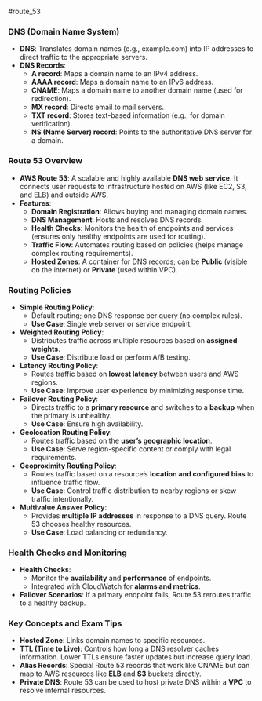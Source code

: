 #route_53

### **DNS (Domain Name System)**

- **DNS**: Translates domain names (e.g., example.com) into IP addresses to direct traffic to the appropriate servers.
- **DNS Records**:
    - **A record**: Maps a domain name to an IPv4 address.
    - **AAAA record**: Maps a domain name to an IPv6 address.
    - **CNAME**: Maps a domain name to another domain name (used for redirection).
    - **MX record**: Directs email to mail servers.
    - **TXT record**: Stores text-based information (e.g., for domain verification).
    - **NS (Name Server) record**: Points to the authoritative DNS server for a domain.

### **Route 53 Overview**

- **AWS Route 53**: A scalable and highly available **DNS web service**. It connects user requests to infrastructure hosted on AWS (like EC2, S3, and ELB) and outside AWS.
- **Features**:
    - **Domain Registration**: Allows buying and managing domain names.
    - **DNS Management**: Hosts and resolves DNS records.
    - **Health Checks**: Monitors the health of endpoints and services (ensures only healthy endpoints are used for routing).
    - **Traffic Flow**: Automates routing based on policies (helps manage complex routing requirements).
    - **Hosted Zones**: A container for DNS records; can be **Public** (visible on the internet) or **Private** (used within VPC).

### **Routing Policies**

- **Simple Routing Policy**:
    - Default routing; one DNS response per query (no complex rules).
    - **Use Case**: Single web server or service endpoint.
- **Weighted Routing Policy**:
    - Distributes traffic across multiple resources based on **assigned weights**.
    - **Use Case**: Distribute load or perform A/B testing.
- **Latency Routing Policy**:
    - Routes traffic based on **lowest latency** between users and AWS regions.
    - **Use Case**: Improve user experience by minimizing response time.
- **Failover Routing Policy**:
    - Directs traffic to a **primary resource** and switches to a **backup** when the primary is unhealthy.
    - **Use Case**: Ensure high availability.
- **Geolocation Routing Policy**:
    - Routes traffic based on the **user’s geographic location**.
    - **Use Case**: Serve region-specific content or comply with legal requirements.
- **Geoproximity Routing Policy**:
    - Routes traffic based on a resource’s **location and configured bias** to influence traffic flow.
    - **Use Case**: Control traffic distribution to nearby regions or skew traffic intentionally.
- **Multivalue Answer Policy**:
    - Provides **multiple IP addresses** in response to a DNS query. Route 53 chooses healthy resources.
    - **Use Case**: Load balancing or redundancy.
### **Health Checks and Monitoring**

- **Health Checks**:
    - Monitor the **availability** and **performance** of endpoints.
    - Integrated with CloudWatch for **alarms and metrics**.
- **Failover Scenarios**: If a primary endpoint fails, Route 53 reroutes traffic to a healthy backup.

### **Key Concepts and Exam Tips**

- **Hosted Zone**: Links domain names to specific resources.
- **TTL (Time to Live)**: Controls how long a DNS resolver caches information. Lower TTLs ensure faster updates but increase query load.
- **Alias Records**: Special Route 53 records that work like CNAME but can map to AWS resources like **ELB** and **S3** buckets directly.
- **Private DNS**: Route 53 can be used to host private DNS within a **VPC** to resolve internal resources.